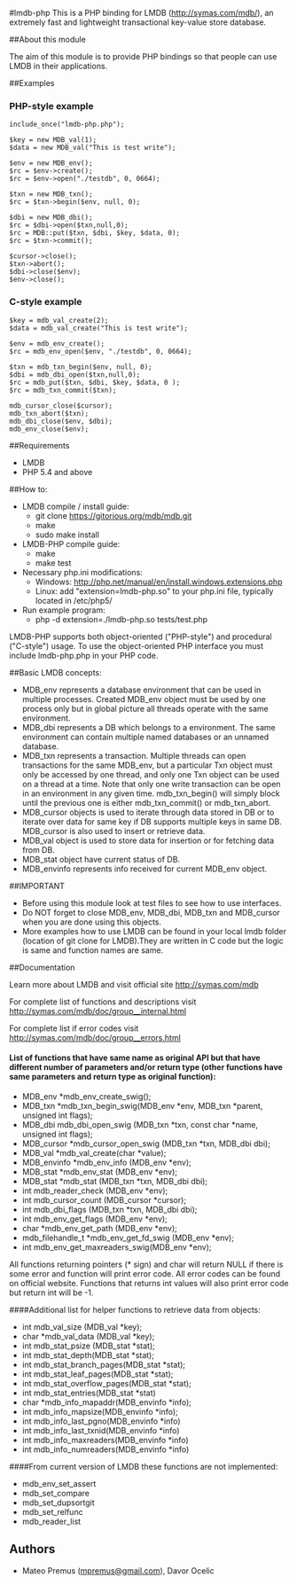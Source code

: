 #lmdb-php
This is a PHP binding for LMDB (http://symas.com/mdb/), an extremely fast and lightweight transactional key-value store database.

##About this module

The aim of this module is to provide PHP bindings so that people can use LMDB in their applications.
 
##Examples

### PHP-style example
```
include_once("lmdb-php.php");

$key = new MDB_val(1);
$data = new MDB_val("This is test write");
 
$env = new MDB_env();
$rc = $env->create();
$rc = $env->open("./testdb", 0, 0664);
 
$txn = new MDB_txn();
$rc = $txn->begin($env, null, 0);
 
$dbi = new MDB_dbi();
$rc = $dbi->open($txn,null,0);
$rc = MDB::put($txn, $dbi, $key, $data, 0);
$rc = $txn->commit();
 
$cursor->close();
$txn->abort();
$dbi->close($env);
$env->close();
```
### C-style example
```
$key = mdb_val_create(2);
$data = mdb_val_create("This is test write");

$env = mdb_env_create();
$rc = mdb_env_open($env, "./testdb", 0, 0664);

$txn = mdb_txn_begin($env, null, 0);
$dbi = mdb_dbi_open($txn,null,0);
$rc = mdb_put($txn, $dbi, $key, $data, 0 );
$rc = mdb_txn_commit($txn);

mdb_cursor_close($cursor);
mdb_txn_abort($txn);
mdb_dbi_close($env, $dbi);
mdb_env_close($env);
```

##Requirements

- LMDB
- PHP 5.4 and above

##How to:

- LMDB compile / install guide:
    - git clone https://gitorious.org/mdb/mdb.git
    - make
    - sudo make install
- LMDB-PHP compile guide:
    - make
    - make test
- Necessary php.ini modifications:
    - Windows: http://php.net/manual/en/install.windows.extensions.php
    - Linux: add "extension=lmdb-php.so" to your php.ini file, typically located in /etc/php5/
- Run example program:
    - php -d extension=./lmdb-php.so tests/test.php

LMDB-PHP supports both object-oriented ("PHP-style") and procedural ("C-style") usage.  To use the object-oriented PHP interface you must include lmdb-php.php in your PHP code.

##Basic LMDB concepts:
- MDB_env represents a database environment that can be used in multiple processes. Created MDB_env object must be used by one process only but in global picture all threads operate with the same environment.
- MDB_dbi represents a DB which belongs to a environment. The same environment can contain multiple named databases or an unnamed database.
- MDB_txn represents a transaction. Multiple threads can open transactions for the same MDB_env, but a particular Txn object must only be accessed by one thread, and only one Txn object can be used on a thread at a time. Note that only one write transaction can be open in an environment in any given time. mdb_txn_begin() will simply block until the previous one is either mdb_txn_commit() or mdb_txn_abort.
- MDB_cursor objects is used to iterate through data stored in DB or to iterate over data for same key if DB supports multiple keys in same DB. MDB_cursor is also used to insert or retrieve data.
- MDB_val object is used to store data for insertion or for fetching data from DB.
- MDB_stat object have current status of DB.
- MDB_envinfo represents info received for current MDB_env object.

##IMPORTANT
- Before using this module look at test files to see how to use interfaces.
- Do NOT forget to close MDB_env, MDB_dbi, MDB_txn and MDB_cursor when you are done using this objects.
- More examples how to use LMDB can be found in your local lmdb folder (location of git clone for LMDB).They are written in C code but the logic is same and function names are same.

##Documentation

Learn more about LMDB and visit official site
    http://symas.com/mdb

For complete list of functions and descriptions visit 
    http://symas.com/mdb/doc/group__internal.html

For complete list if error codes visit 
    http://symas.com/mdb/doc/group__errors.html

#### List of functions that have same name as original API but that have different number of parameters and/or return type (other functions have same parameters and return type as original function):
- MDB_env *mdb_env_create_swig();
- MDB_txn *mdb_txn_begin_swig(MDB_env *env, MDB_txn *parent, unsigned int flags);
- MDB_dbi mdb_dbi_open_swig (MDB_txn *txn, const char *name, unsigned int flags);
- MDB_cursor *mdb_cursor_open_swig (MDB_txn *txn, MDB_dbi dbi);
- MDB_val *mdb_val_create(char *value);
- MDB_envinfo *mdb_env_info (MDB_env *env);
- MDB_stat *mdb_env_stat (MDB_env *env);
- MDB_stat *mdb_stat (MDB_txn *txn, MDB_dbi dbi);
- int mdb_reader_check (MDB_env *env);
- int mdb_cursor_count (MDB_cursor *cursor);
- int mdb_dbi_flags (MDB_txn *txn, MDB_dbi dbi);
- int mdb_env_get_flags (MDB_env *env);
- char *mdb_env_get_path (MDB_env *env);
- mdb_filehandle_t *mdb_env_get_fd_swig (MDB_env *env);
- int mdb_env_get_maxreaders_swig(MDB_env *env);

All functions returning pointers (* sign) and char will return NULL if there is some error and function will print error code. All error codes can be found on official website.
Functions that returns int values will also print error code but return int will be -1.

####Additional list for helper functions to retrieve data from objects:
- int mdb_val_size (MDB_val *key);
- char *mdb_val_data (MDB_val *key);
- int mdb_stat_psize (MDB_stat *stat);
- int mdb_stat_depth(MDB_stat *stat);
- int mdb_stat_branch_pages(MDB_stat *stat);
- int mdb_stat_leaf_pages(MDB_stat *stat);
- int mdb_stat_overflow_pages(MDB_stat *stat);
- int mdb_stat_entries(MDB_stat *stat)
- char *mdb_info_mapaddr(MDB_envinfo *info);
- int mdb_info_mapsize(MDB_envinfo *info);
- int mdb_info_last_pgno(MDB_envinfo *info)
- int mdb_info_last_txnid(MDB_envinfo *info)
- int mdb_info_maxreaders(MDB_envinfo *info)
- int mdb_info_numreaders(MDB_envinfo *info)

####From current version of LMDB these functions are not implemented:
- mdb_env_set_assert
- mdb_set_compare
- mdb_set_dupsortgit 
- mdb_set_relfunc
- mdb_reader_list

## Authors
- Mateo Premus (mpremus@gmail.com), Davor Ocelic
